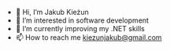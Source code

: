 - 👋 Hi, I’m Jakub Kieżun
- 👀 I’m interested in software development
- 🌱 I’m currently improving my .NET skills
- 📫 How to reach me kiezunjakub@gmail.com

